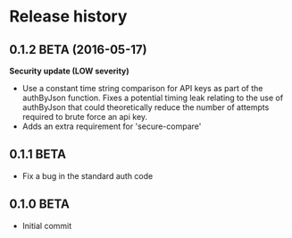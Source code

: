 # Release history


## 0.1.2 BETA (2016-05-17)

**Security update (LOW severity)**

+ Use a constant time string comparison for API keys as part of the authByJson function. Fixes a potential timing leak relating to the use of authByJson that could theoretically reduce the number of attempts required to brute force an api key.
+ Adds an extra requirement for 'secure-compare'

## 0.1.1 BETA

+ Fix a bug in the standard auth code

## 0.1.0 BETA

+ Initial commit